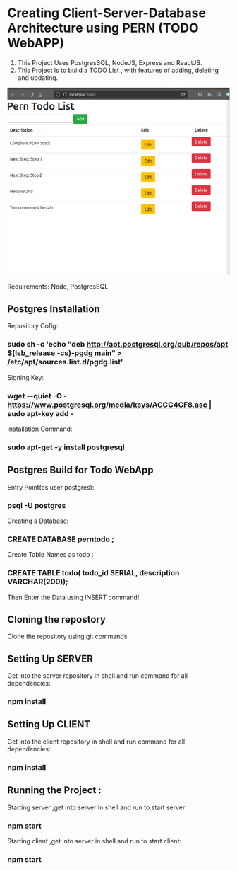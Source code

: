 # Creating Client-Server-Database Architecture using PERN (TODO WebAPP)
1. This Project Uses PostgresSQL, NodeJS, Express and ReactJS.
2. This Project is to build a TODO List , with features of adding, deleting and updating.

![Image](Snap.png)

Requirements: Node, PostgresSQL

## Postgres Installation
Repository Cofig:
### sudo sh -c 'echo "deb http://apt.postgresql.org/pub/repos/apt $(lsb_release -cs)-pgdg main" > /etc/apt/sources.list.d/pgdg.list'
Signing Key:
### wget --quiet -O - https://www.postgresql.org/media/keys/ACCC4CF8.asc | sudo apt-key add -

Installation Command:

### sudo apt-get -y install postgresql

## Postgres Build for Todo WebApp
Entry Point(as user postgres):
### psql -U postgres 
Creating a Database:
### CREATE DATABASE perntodo ;
Create Table Names as todo :
### CREATE TABLE todo( todo_id SERIAL, description VARCHAR(200));
Then Enter the Data using INSERT command!

## Cloning the repostory 
Clone the repository using git commands.

## Setting Up SERVER
Get into the server repository  in shell and run command for all dependencies:
### npm install

## Setting Up CLIENT
Get into the client repository  in shell and run command for all dependencies:
### npm install

## Running the Project :
Starting server ,get into server in shell and run to start server:
### npm start

Starting client ,get into server in shell and run to start client:
### npm start







